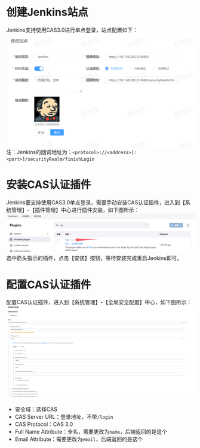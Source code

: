 # 创建Jenkins站点
Jenkins支持使用CAS3.0进行单点登录，站点配置如下：
![img.png](img/jenkins-site.png)
注：Jenkins的回调地址为：`<protocol>://<address>[:<port>]/securityRealm/finishLogin`
# 安装CAS认证插件
Jenkins要支持使用CAS3.0单点登录，需要手动安装CAS认证插件，进入到【系统管理】-【插件管理】中心进行插件安装，如下图所示：
![img.png](img/jenkins-plugin.png)
选中箭头指示的插件，点击【安装】按钮，等待安装完成重启Jenkins即可。
# 配置CAS认证插件
配置CAS认证插件，进入到【系统管理】-【全局安全配置】中心，如下图所示：
![img.png](img/jenins-cas.png)
* 安全域：选择CAS
* CAS Server URL：登录地址，不带`/login`
* CAS Protocol：CAS 3.0
* Full Name Attribute：全名，需要更改为`name`，后端返回的是这个
* Email Attribute：需要更改为`email`，后端返回的是这个
